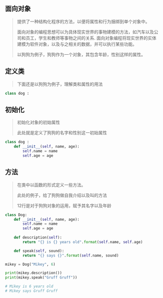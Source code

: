 ## 面向对象

> 提供了一种结构化程序的方法，以便将属性和行为捆绑到单个对象中。
>
> 面向对象的编程思想可以为具体现实世界的事物建模的方法，如汽车以及公司和员工，学生和教师等事物之间的关系.  面向对象编程将现实世界的实体建模为软件对象，以及与之相关的数据，并可以执行某些功能。
>
> 以狗狗为例子，狗狗作为一个对象，其包含年龄，性别这样的属性。



## 定义类

> 下面还是以狗狗为例子，理解类和属性的用法

```python
class dog :
```

## 初始化

> 初始化对象的初始属性
>
> 此处就是定义了狗狗的名字和性别这一初始属性

```python
class dog :
    def __init__(self, name, age):
        self.name = name
        self.age = age
```

## 方法

> 在类中以函数的形式定义一些方法。
>
> 此处的例子，给了狗狗做自我介绍以及叫的方法
>
> 12行是对于狗狗对象的运用，赋予其名字以及年龄

```python
class Dog:
    def __init__(self, name, age):
        self.name = name
        self.age = age
      
    def description(self):
        return "{} is {} years old".format(self.name, self.age)

    def speak(self, sound):
        return "{} says {}".format(self.name, sound)

mikey = Dog("Mikey", 6)

print(mikey.description())
print(mikey.speak("Gruff Gruff"))

# Mikey is 6 years old
# Mikey says Gruff Gruff
```

